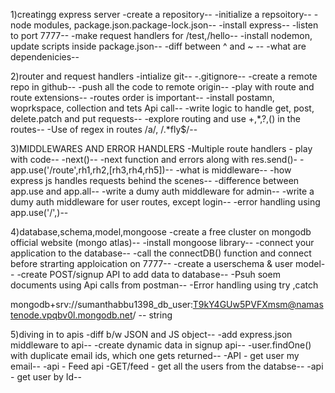 1)creatingg express server
-create a repository--
-initialize a repsoitory--
-node modules, package.json.package-lock.json--
-install express--
-listen to port 7777--
-make request handlers for /test,/hello--
-install nodemon, update scripts inside package.json--
-diff between ^ and ~ --
-what are dependenicies--

2)router and request handlers
-intialize git--
-.gitignore--
-create a remote repo in github--
-push all the code to remote origin--
-play with route and route extensions--
-routes order is important--
-install postamn, woprkspace, collection and tets Api call--
-write logic to handle get, post, delete.patch and put requests--
-explore routing and use +,*,?,() in the routes--
-Use of regex in routes /a/, /.*fly$/--

3)MIDDLEWARES AND ERROR HANDLERS
-Multiple route handlers - play with code--
-next()--
-next function and errors along with res.send()-
-app.use('/route',rh1,rh2,[rh3,rh4,rh5])--
-what is middleware--
-how express js handles requests behind the scenes--
-difference between app.use and app.all--
-write a dumy auth middleware for admin--
-write a dumy auth middleware for user routes, except login--
-error handling using app.use('/',)--

4)database,schema,model,mongoose
-create a free cluster on mongodb official website (mongo atlas)--
-install mongoose library--
-connect your application to the database--
-call the connectDB() function and connect before strarting apploication on 7777--
-create a userschema & user model--
-create POST/signup API to add data to database--
-Psuh soem documents using Api calls from postman--
-Error handling using try ,catch

mongodb+srv://sumanthabbu1398_db_user:T9kY4GUw5PVFXmsm@namastenode.vpqbv0l.mongodb.net/ -- string

5)diving in to apis
-diff b/w JSON and JS object--
-add express.json middleware to api--
-create dynamic data in signup api--
-user.findOne() with duplicate email ids, which one gets returned--
-API - get user my email--
-api - Feed api -GET/feed - get all the users from the databse--
-api - get user by Id--
